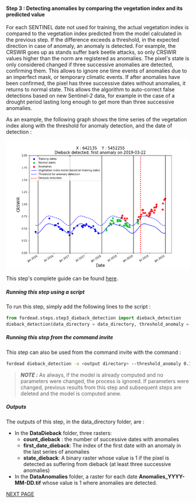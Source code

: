 #### Step 3 : Detecting anomalies by comparing the vegetation index and its predicted value

For each SENTINEL date not used for training, the actual vegetation index is compared to the vegetation index predicted from the model calculated in the previous step. If the difference exceeds a threshold, in the expected direction in case of anomaly, an anomaly is detected. For example, the CRSWIR goes up as stands suffer bark beetle attacks, so only CRSWIR values higher than the norm are registered as anomalies. The pixel's state is only considered changed if three successive anomalies are detected, confirming them. This allows to ignore one time events of anomalies due to an imperfect mask, or temporary climatic events. If after anomalies have been confirmed, the pixel has three successive dates without anomalies, it returns to normal state. This allows the algorithm to auto-correct false detections based on new Sentinel-2 data, for example in the case of a drought period lasting long enough to get more than three successive anomalies.

As an example, the following graph shows the time series of the vegetation index along with the threshold for anomaly detection, and the date of detection :

![anomaly_detection](Figures/anomaly_detection_X642135_Y5452255.png "anomaly_detection")



This step's complete guide can be found [here](https://fordead.gitlab.io/fordead_package/docs/user_guides/english/03_dieback_detection/).

##### Running this step using a script

To run this step, simply add the following lines to the script :
```python
from fordead.steps.step3_dieback_detection import dieback_detection
dieback_detection(data_directory = data_directory, threshold_anomaly = 0.16)
```

##### Running this step from the command invite

This step can also be used from the command invite with the command :
```bash
fordead dieback_detection -o <output directory> --threshold_anomaly 0.17
```
> **_NOTE :_** As always, if the model is already computed and no parameters were changed, the process is ignored. If parameters were changed, previous results from this step and subsequent steps are deleted and the model is computed anew.

##### Outputs

The outputs of this step, in the data_directory folder, are :
- In the **DataDieback** folder, three rasters:
    - **count_dieback** : the number of successive dates with anomalies
    - **first_date_dieback**: The index of the first date with an anomaly in the last series of anomalies
    - **state_dieback**: A binary raster whose value is 1 if the pixel is detected as suffering from dieback (at least three successive anomalies)
- In the **DataAnomalies** folder, a raster for each date **Anomalies_YYYY-MM-DD.tif** whose value is 1 where anomalies are detected.


[NEXT PAGE](https://fordead.gitlab.io/fordead_package/docs/Tutorial/04_compute_forest_mask)